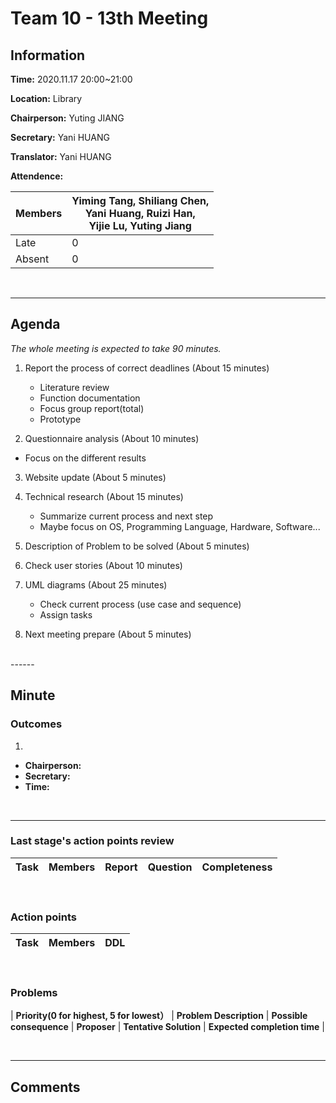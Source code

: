 # Team 10 - 13th Meeting 

## Information

**Time:** 2020.11.17 20:00~21:00

**Location:** Library

**Chairperson:** Yuting JIANG

**Secretary:** Yani HUANG

**Translator:** Yani HUANG

**Attendence:**

| **Members** | **Yiming Tang, Shiliang Chen, <br>Yani Huang, Ruizi Han, <br>Yijie Lu, Yuting Jiang** |
| ----------- | ------------------------------------------------------------ |
| Late        | 0                                                            |
| Absent      | 0                                                            |



<br>

------

## Agenda

*The whole meeting is expected to take 90 minutes.*

1. Report the process of correct deadlines (About 15 minutes)

   - Literature review
   - Function documentation
   - Focus group report(total)
   - Prototype
2. Questionnaire analysis (About 10 minutes)
- Focus on the different results
3. Website update (About 5 minutes)

4. Technical research (About 15 minutes)
   - Summarize current process and next step 
   - Maybe focus on OS, Programming Language, Hardware, Software...
5. Description of Problem to be solved (About 5 minutes)
6. Check user stories (About 10 minutes)
7. UML diagrams (About 25 minutes)
   - Check current process (use case and sequence)
   - Assign tasks

8. Next meeting prepare (About 5 minutes)

<br>
------

## Minute



### Outcomes


1. 


  - **Chairperson:** 
  - **Secretary:** 
  - **Time:** 


<br>

-------


### Last stage's action points review

| **Task** | **Members** | **Report** | **Question** | **Completeness** |
| -------- | --------- | -------- | -------- | ---------- |


<br>

### Action points

| **Task** | **Members** | **DDL** |
| -------- | ---------- | ------- |


<br>

### Problems

| **Priority(0 for highest, 5 for lowest）** | **Problem Description** | **Possible consequence** | **Proposer** | **Tentative Solution** | **Expected completion time** |


<br>

-------

## Comments







